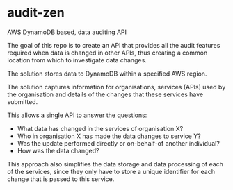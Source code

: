 audit-zen
=========

AWS DynamoDB based, data auditing API

The goal of this repo is to create an API that provides all the audit features required 
when data is changed in other APIs, thus creating a common location from which to 
investigate data changes.

The solution stores data to DynamoDB within a specified AWS region.

The solution captures information for organisations, services (APIs) used by the organisation
and details of the changes that these services have submitted.

This allows a single API to answer the questions:

- What data has changed in the services of organisation X?
- Who in organisation X has made the data changes to service Y?
- Was the update performed directly or on-behalf-of another individual?
- How was the data changed?

This approach also simplifies the data storage and data processing of each of the services,
since they only have to store a unique identifier for each change that is passed to this service.

